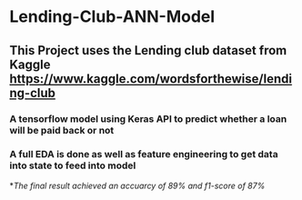 # Lending-Club-ANN-Model
## This Project uses the Lending club dataset from Kaggle https://www.kaggle.com/wordsforthewise/lending-club
### A tensorflow model using Keras API to predict whether  a loan will be paid back or not 
### A full EDA is done as well as feature engineering to get data into state to feed into model 
**The final result achieved an accuarcy of 89% and f1-score of 87%*
